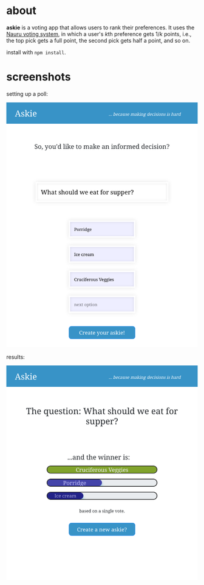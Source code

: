 # about

**askie** is a voting app that allows users to rank their preferences. It uses the [Nauru voting system](https://en.wikipedia.org/wiki/Borda_count#Dowdall_system_(Nauru)), in which a user's *k*th preference gets 1/*k* points, i.e., the top pick gets a full point, the second pick gets half a point, and so on.

install with `npm install`.

# screenshots

setting up a poll:

![a poll with three choices for supper](https://github.com/TheophileMot/askie/blob/master/Screenshot_2018-11-05%20Create%20your%20poll.png)

results:

![let's eat healthy food for supper](https://github.com/TheophileMot/askie/blob/master/Screenshot_2018-11-05%20Poll%20Results.png)
